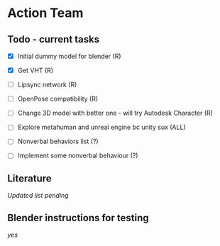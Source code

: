 # Action Team

## Todo - current tasks

- [x] Initial dummy model for blender (R)
- [x] Get VHT (R)
- [ ] Lipsync network (R)
- [ ] OpenPose compatibility (R) 
- [ ] Change 3D model with better one - will try Autodesk Character (R)
- [ ] Explore metahuman and unreal engine bc unity sux (ALL)
- [ ] Nonverbal behaviors list (?)
- [ ] Implement some nonverbal behaviour (?)


## Literature 

*Updated list pending*

## Blender instructions for testing 

*yes*